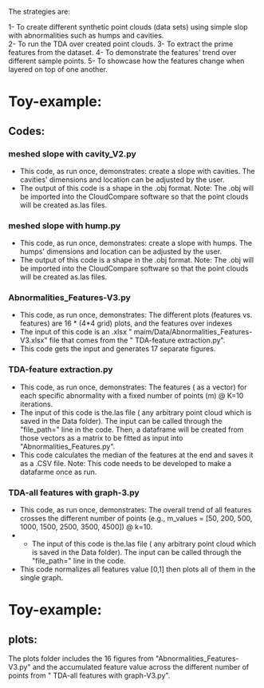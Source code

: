 
The strategies are:

1- To create different synthetic point clouds (data sets) using simple slop with abnormalities such as humps and cavities.  
2- To run the TDA over created point clouds.
3- To extract the prime features from the dataset.
4- To demonstrate the features' trend over different sample points.
5- To showcase how the features change when layered on top of one another.

# Toy-example:

## Codes:

### meshed slope with cavity_V2.py
* This code, as run once, demonstrates:
  create a slope with cavities. The cavities' dimensions and location can be adjusted by the user.
* The output of this code is a shape in the .obj format.
Note: The .obj will be imported into the CloudCompare software so that the point clouds will be created as.las files.

### meshed slope with hump.py
* This code, as run once, demonstrates:
  create a slope with humps. The humps' dimensions and location can be adjusted by the user.
* The output of this code is a shape in the .obj format.
Note: The .obj will be imported into the CloudCompare software so that the point clouds will be created as.las files.
  

### Abnormalities_Features-V3.py
* This code, as run once, demonstrates:
  The different plots (features vs. features) are 16 * (4*4 grid) plots, and the features over indexes
* The input of this code is an .xlsx " maim/Data/Abnormalities_Features-V3.xlsx" file that comes from the " TDA-feature extraction.py".
* This code gets the input and generates 17 separate figures.   
            

### TDA-feature extraction.py
* This code, as run once, demonstrates:
  The features ( as a vector) for each specific abnormality with a fixed number of points (m) @ K=10 iterations.
* The input of this code is the.las file ( any arbitrary point cloud which is saved in the Data folder). The input can be called through the "file_path=" line in the code.
  Then, a dataframe will be created from those vectors as a matrix to be fitted as input into "Abnormalities_Features.py".
* This code calculates the median of the features at the end and saves it as a .CSV file.
  Note: This code needs to be developed to make a datafarme once as run.   

### TDA-all features with graph-3.py
* This code, as run once, demonstrates:
  The overall trend of all features crosses the different number of points (e.g., m_values = [50, 200, 500, 1000, 1500, 2500, 3500, 4500]) @ k=10.
* * The input of this code is the.las file ( any arbitrary point cloud which is saved in the Data folder). The input can be called through the "file_path=" line in the code.
* This code normalizes all features value [0,1] then plots all of them in the single graph.
  

# Toy-example:

## plots:

The plots folder includes the 16 figures from "Abnormalities_Features-V3.py" and the accumulated feature value across the different number of points from " TDA-all features with graph-V3.py".
 
